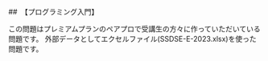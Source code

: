 ##　【プログラミング入門】

この問題はプレミアムプランのペアプロで受講生の方々に作っていただいている問題です。
外部データとしてエクセルファイル(SSDSE-E-2023.xlsx)を使った問題です。